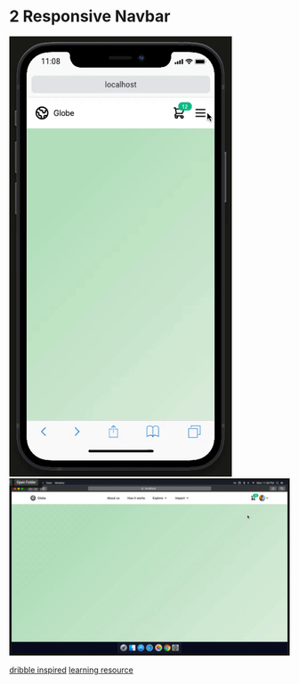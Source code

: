 # 2 Responsive Navbar

![responsive nav](navbarMobile.gif)
![responsive nav](navbarDesktop.gif)

[dribble inspired](https://dribbble.com/shots/14345813-Nav-Polish/attachments/6010401?mode=media)
[learning resource](https://www.youtube.com/watch?v=puaX_nhTMRU&list=PL1wzr--U1bxPrW6TRxILFqlsNkcm_OVma&index=10)